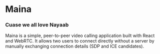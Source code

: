 # Maina
### Cuase we all love Nayaab
Maina is a simple, peer-to-peer video calling application built with React and WebRTC. It allows two users to connect directly without a server by manually exchanging connection details (SDP and ICE candidates).